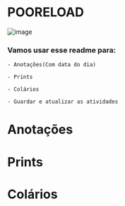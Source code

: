 # POORELOAD
![image](https://github.com/DanielCarvalhoS/POORELOAD/assets/162492997/8ba4e34f-7164-4abe-b02c-e584f2a2073c)

### **Vamos usar esse readme para:**

`- Anotações(Com data do dia)`

`- Prints`

`- Colários`

`- Guardar e atualizar as atividades` 

# Anotações 

# Prints

# Colários

